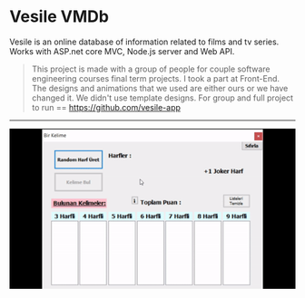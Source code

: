 # Vesile VMDb

Vesile is an online database of information related to films and tv series. Works with ASP.net core MVC, Node.js server and Web API.

> This project is made with a group of people for couple software engineering courses final term projects.
> I took a part at Front-End. The designs and animations that we used are either ours or we have changed it. We didn't use template designs.
> For group and full project to run == https://github.com/vesile-app

 ---------------------------------------

![Screen shot](https://raw.githubusercontent.com/burakyccl/RandomWordScramble/main/gif.gif)
